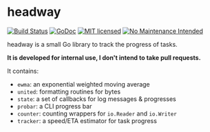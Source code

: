# headway

[![Build Status](https://travis-ci.org/itchio/headway.svg?branch=master)](https://travis-ci.org/itchio/headway)
[![GoDoc](https://godoc.org/github.com/itchio/headway?status.svg)](https://godoc.org/github.com/itchio/headway)
[![MIT licensed](https://img.shields.io/badge/license-MIT-blue.svg)](https://github.com/itchio/headway/blob/master/LICENSE)
[![No Maintenance Intended](http://unmaintained.tech/badge.svg)](http://unmaintained.tech/)

headway is a small Go library to track the progress of tasks.

**It is developed for internal use, I don't intend to take pull requests.**

It contains:

  * `ewma`: an exponential weighted moving average
  * `united`: formatting routines for bytes
  * `state`: a set of callbacks for log messages & progresses
  * `probar`: a CLI progress bar
  * `counter`: counting wrappers for `io.Reader` and `io.Writer`
  * `tracker`: a speed/ETA estimator for task progress

